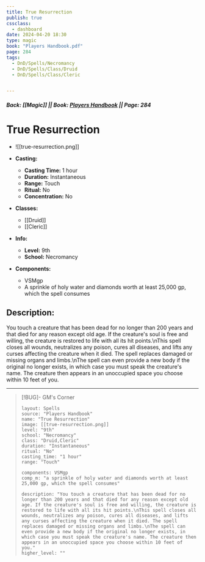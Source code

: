 ```yaml
---
title: True Resurrection
publish: true
cssclass:
  - dashboard
date: 2024-04-20 18:30
type: magic
book: "Players Handbook.pdf"
page: 284
tags:
  - DnD/Spells/Necromancy
  - DnD/Spells/Class/Druid
  - DnD/Spells/Class/Cleric


---
```


##### Back: [[Magic]] || Book: [Players Handbook](https://drive.google.com/drive/folders/1O5bhpYizcIT5xxAoLOuzCRht_PVS7VSG?usp=sharing) || Page: 284

# True Resurrection
- ![[true-resurrection.png]]
- **Casting:**
    - **Casting Time:** 1 hour
    - **Duration:** Instantaneous
    - **Range:** Touch
    - **Ritual:** No
    - **Concentration:** No
- **Classes:**
    - [[Druid]]
    - [[Cleric]]

- **Info:**
    - **Level:** 9th
    - **School:** Necromancy
- **Components:**
    - VSMgp
    - A sprinkle of holy water and diamonds worth at least 25,000 gp, which the spell consumes

## Description:
You touch a creature that has been dead for no longer than 200 years and that died for any reason except old age. If the creature's soul is free and willing, the creature is restored to life with all its hit points.\nThis spell closes all wounds, neutralizes any poison, cures all diseases, and lifts any curses affecting the creature when it died. The spell replaces damaged or missing organs and limbs.\nThe spell can even provide a new body if the original no longer exists, in which case you must speak the creature's name. The creature then appears in an unoccupied space you choose within 10 feet of you.



---

> [!BUG]- GM's Corner
>
> ```statblock
> layout: Spells
> source: "Players Handbook"
> name: "True Resurrection"
> image: [[true-resurrection.png]]
> level: "9th"
> school: "Necromancy"
> class: "Druid,Cleric"
> duration: "Instantaneous"
> ritual: "No"
> casting_time: "1 hour"
> range: "Touch"
>
> components: VSMgp
> comp_m: "a sprinkle of holy water and diamonds worth at least 25,000 gp, which the spell consumes"
>
> description: "You touch a creature that has been dead for no longer than 200 years and that died for any reason except old age. If the creature's soul is free and willing, the creature is restored to life with all its hit points.\nThis spell closes all wounds, neutralizes any poison, cures all diseases, and lifts any curses affecting the creature when it died. The spell replaces damaged or missing organs and limbs.\nThe spell can even provide a new body if the original no longer exists, in which case you must speak the creature's name. The creature then appears in an unoccupied space you choose within 10 feet of you."
> higher_level: ""
> ```
